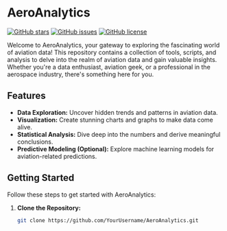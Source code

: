 # AeroAnalytics

[![GitHub stars](https://img.shields.io/github/stars/YourUsername/AeroAnalytics?style=flat-square)](https://github.com/YourUsername/AeroAnalytics/stargazers)
[![GitHub issues](https://img.shields.io/github/issues/YourUsername/AeroAnalytics?style=flat-square)](https://github.com/YourUsername/AeroAnalytics/issues)
[![GitHub license](https://img.shields.io/github/license/YourUsername/AeroAnalytics?style=flat-square)](https://github.com/YourUsername/AeroAnalytics/blob/main/LICENSE)

Welcome to AeroAnalytics, your gateway to exploring the fascinating world of aviation data! This repository contains a collection of tools, scripts, and analysis to delve into the realm of aviation data and gain valuable insights. Whether you're a data enthusiast, aviation geek, or a professional in the aerospace industry, there's something here for you.

## Features

- **Data Exploration:** Uncover hidden trends and patterns in aviation data.
- **Visualization:** Create stunning charts and graphs to make data come alive.
- **Statistical Analysis:** Dive deep into the numbers and derive meaningful conclusions.
- **Predictive Modeling (Optional):** Explore machine learning models for aviation-related predictions.

## Getting Started

Follow these steps to get started with AeroAnalytics:

1. **Clone the Repository:** 
   ```bash
   git clone https://github.com/YourUsername/AeroAnalytics.git
